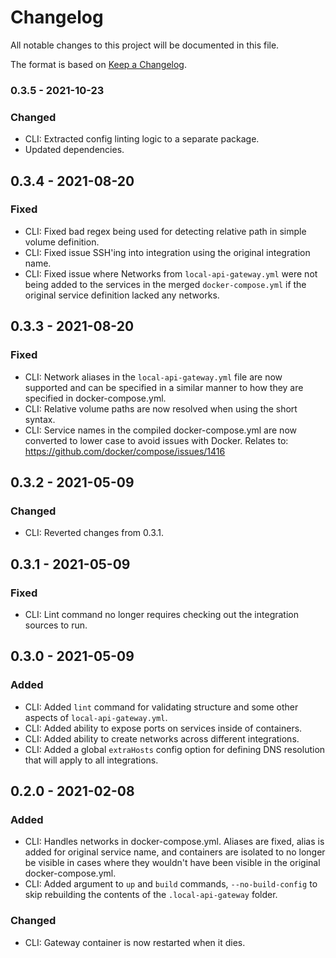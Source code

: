 # Changelog
All notable changes to this project will be documented in this file.

The format is based on [Keep a Changelog](https://keepachangelog.com/en/1.0.0/).

### 0.3.5 - 2021-10-23
### Changed
 - CLI: Extracted config linting logic to a separate package.
 - Updated dependencies.

## 0.3.4 - 2021-08-20
### Fixed
 - CLI: Fixed bad regex being used for detecting relative path in simple volume definition.
 - CLI: Fixed issue SSH'ing into integration using the original integration name.
 - CLI: Fixed issue where Networks from `local-api-gateway.yml` were not being added to the services in the merged
   `docker-compose.yml` if the original service definition lacked any networks.

## 0.3.3 - 2021-08-20
### Fixed
 - CLI: Network aliases in the `local-api-gateway.yml` file are now supported and can be specified in a similar manner
   to how they are specified in docker-compose.yml.
 - CLI: Relative volume paths are now resolved when using the short syntax.
 - CLI: Service names in the compiled docker-compose.yml are now converted to lower case to avoid issues with Docker.
   Relates to: https://github.com/docker/compose/issues/1416

## 0.3.2 - 2021-05-09
### Changed
 - CLI: Reverted changes from 0.3.1.

## 0.3.1 - 2021-05-09
### Fixed
 - CLI: Lint command no longer requires checking out the integration sources to run.

## 0.3.0 - 2021-05-09
### Added
 - CLI: Added `lint` command for validating structure and some other aspects of `local-api-gateway.yml`.
 - CLI: Added ability to expose ports on services inside of containers.
 - CLI: Added ability to create networks across different integrations.
 - CLI: Added a global `extraHosts` config option for defining DNS resolution that will apply to all integrations.

## 0.2.0 - 2021-02-08
### Added
 - CLI: Handles networks in docker-compose.yml. Aliases are fixed, alias is added for original service name,
   and containers are isolated to no longer be visible in cases where they wouldn't have been visible in the original
   docker-compose.yml.
 - CLI: Added argument to `up` and `build` commands, `--no-build-config` to skip rebuilding the contents of the
   `.local-api-gateway` folder.

### Changed
 - CLI: Gateway container is now restarted when it dies.

